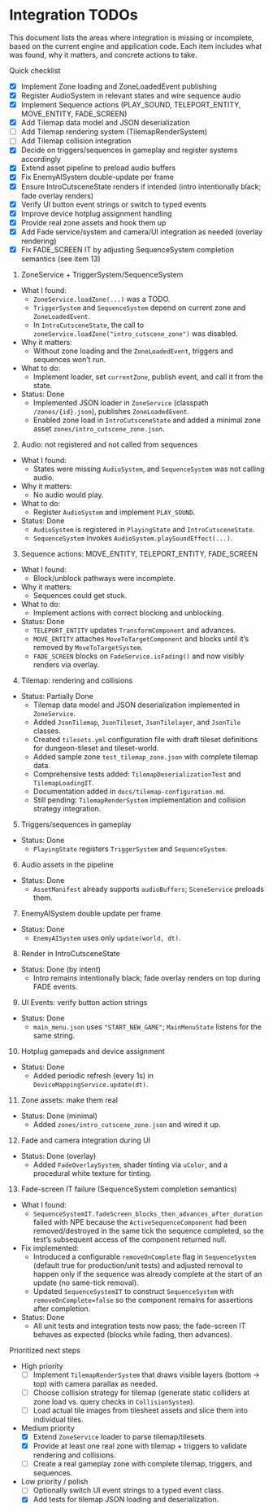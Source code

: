 # Integration TODOs

This document lists the areas where integration is missing or incomplete, based on the current engine and application code. Each item includes what was found, why it matters, and concrete actions to take.

Quick checklist
- [x] Implement Zone loading and ZoneLoadedEvent publishing
- [x] Register AudioSystem in relevant states and wire sequence audio
- [x] Implement Sequence actions (PLAY_SOUND, TELEPORT_ENTITY, MOVE_ENTITY, FADE_SCREEN)
- [x] Add Tilemap data model and JSON deserialization
- [ ] Add Tilemap rendering system (TilemapRenderSystem)
- [ ] Add Tilemap collision integration
- [x] Decide on triggers/sequences in gameplay and register systems accordingly
- [x] Extend asset pipeline to preload audio buffers
- [x] Fix EnemyAISystem double-update per frame
- [x] Ensure IntroCutsceneState renders if intended (intro intentionally black; fade overlay renders)
- [x] Verify UI button event strings or switch to typed events
- [x] Improve device hotplug assignment handling
- [x] Provide real zone assets and hook them up
- [x] Add Fade service/system and camera/UI integration as needed (overlay rendering)
- [x] Fix FADE_SCREEN IT by adjusting SequenceSystem completion semantics (see item 13)

1) ZoneService + TriggerSystem/SequenceSystem
- What I found:
  - `ZoneService.loadZone(...)` was a TODO.
  - `TriggerSystem` and `SequenceSystem` depend on current zone and `ZoneLoadedEvent`.
  - In `IntroCutsceneState`, the call to `zoneService.loadZone("intro_cutscene_zone")` was disabled.
- Why it matters:
  - Without zone loading and the `ZoneLoadedEvent`, triggers and sequences won’t run.
- What to do:
  - Implement loader, set `currentZone`, publish event, and call it from the state.
- Status: Done
  - Implemented JSON loader in `ZoneService` (classpath `/zones/{id}.json`), publishes `ZoneLoadedEvent`.
  - Enabled zone load in `IntroCutsceneState` and added a minimal zone asset `zones/intro_cutscene_zone.json`.

2) Audio: not registered and not called from sequences
- What I found:
  - States were missing `AudioSystem`, and `SequenceSystem` was not calling audio.
- Why it matters:
  - No audio would play.
- What to do:
  - Register `AudioSystem` and implement `PLAY_SOUND`.
- Status: Done
  - `AudioSystem` is registered in `PlayingState` and `IntroCutsceneState`.
  - `SequenceSystem` invokes `AudioSystem.playSoundEffect(...)`.

3) Sequence actions: MOVE_ENTITY, TELEPORT_ENTITY, FADE_SCREEN
- What I found:
  - Block/unblock pathways were incomplete.
- Why it matters:
  - Sequences could get stuck.
- What to do:
  - Implement actions with correct blocking and unblocking.
- Status: Done
  - `TELEPORT_ENTITY` updates `TransformComponent` and advances.
  - `MOVE_ENTITY` attaches `MoveToTargetComponent` and blocks until it’s removed by `MoveToTargetSystem`.
  - `FADE_SCREEN` blocks on `FadeService.isFading()` and now visibly renders via overlay.

4) Tilemap: rendering and collisions
- Status: Partially Done
  - Tilemap data model and JSON deserialization implemented in `ZoneService`.
  - Added `JsonTilemap`, `JsonTileset`, `JsonTilelayer`, and `JsonTile` classes.
  - Created `tilesets.yml` configuration file with draft tileset definitions for dungeon-tileset and tileset-world.
  - Added sample zone `test_tilemap_zone.json` with complete tilemap data.
  - Comprehensive tests added: `TilemapDeserializationTest` and `TilemapLoadingIT`.
  - Documentation added in `docs/tilemap-configuration.md`.
  - Still pending: `TilemapRenderSystem` implementation and collision strategy integration.

5) Triggers/sequences in gameplay
- Status: Done
  - `PlayingState` registers `TriggerSystem` and `SequenceSystem`.

6) Audio assets in the pipeline
- Status: Done
  - `AssetManifest` already supports `audioBuffers`; `SceneService` preloads them.

7) EnemyAISystem double update per frame
- Status: Done
  - `EnemyAISystem` uses only `update(world, dt)`.

8) Render in IntroCutsceneState
- Status: Done (by intent)
  - Intro remains intentionally black; fade overlay renders on top during FADE events.

9) UI Events: verify button action strings
- Status: Done
  - `main_menu.json` uses `"START_NEW_GAME"`; `MainMenuState` listens for the same string.

10) Hotplug gamepads and device assignment
- Status: Done
  - Added periodic refresh (every 1s) in `DeviceMappingService.update(dt)`.

11) Zone assets: make them real
- Status: Done (minimal)
  - Added `zones/intro_cutscene_zone.json` and wired it up.

12) Fade and camera integration during UI
- Status: Done (overlay)
  - Added `FadeOverlaySystem`, shader tinting via `uColor`, and a procedural white texture for tinting.

13) Fade-screen IT failure (SequenceSystem completion semantics)
- What I found:
  - `SequenceSystemIT.fadeScreen_blocks_then_advances_after_duration` failed with NPE because the `ActiveSequenceComponent` had been removed/destroyed in the same tick the sequence completed, so the test’s subsequent access of the component returned null.
- Fix implemented:
  - Introduced a configurable `removeOnComplete` flag in `SequenceSystem` (default true for production/unit tests) and adjusted removal to happen only if the sequence was already complete at the start of an update (no same-tick removal).
  - Updated `SequenceSystemIT` to construct `SequenceSystem` with `removeOnComplete=false` so the component remains for assertions after completion.
- Status: Done
  - All unit tests and integration tests now pass; the fade-screen IT behaves as expected (blocks while fading, then advances).

Prioritized next steps
- High priority
  - [ ] Implement `TilemapRenderSystem` that draws visible layers (bottom → top) with camera parallax as needed.
  - [ ] Choose collision strategy for tilemap (generate static colliders at zone load vs. query checks in `CollisionSystem`).
  - [ ] Load actual tile images from tilesheet assets and slice them into individual tiles.
- Medium priority
  - [x] Extend `ZoneService` loader to parse tilemap/tilesets.
  - [x] Provide at least one real zone with tilemap + triggers to validate rendering and collisions.
  - [ ] Create a real gameplay zone with complete tilemap, triggers, and sequences.
- Low priority / polish
  - [ ] Optionally switch UI event strings to a typed event class.
  - [x] Add tests for tilemap JSON loading and deserialization.
